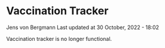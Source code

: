 Vaccination Tracker
================
Jens von Bergmann
Last updated at 30 October, 2022 - 18:02

Vaccination tracker is no longer functional.
